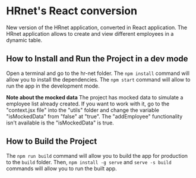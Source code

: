 # HRnet's React conversion

New version of the HRnet application, converted in React application.
The HRnet application allows to create and view different employees in a dynamic table.


## How to Install and Run the Project in a dev mode

Open a terminal and go to the hr-net folder. 
The `npm install` command will allow you to install the dependencies.
The `npm start` command will allow to run the app in the development mode.

**Note about the mocked data**
The project has mocked data to simulate a employee list already created.
If you want to work with it, go to the "context.jsx file" into the "utils" folder and change the variable "isMockedData" from "false" at "true".
The "addEmployee" functionality isn't available is the "isMockedData" is true.


## How to Build the Project

The `npm run build` command will allow you to build the app for production to the `build` folder.
Then, `npm install -g serve` and `serve -s build` commands will allow you to run the built app.
